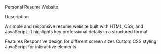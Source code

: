 Personal Resume Website

Description

A simple and responsive resume website built with HTML, CSS, and JavaScript. It highlights key professional details in a structured format.

Features
Responsive design for different screen sizes
Custom CSS styling
JavaScript for interactive elements
